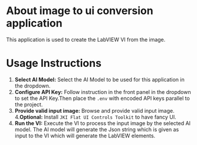 # About image to ui conversion application
This application is used to create the LabVIEW VI from the image. 

# Usage Instructions
1. **Select AI Model:** Select the AI Model to be used for this application in the dropdown.
2. **Configure API Key:** Follow instruction in the front panel in the dropdown to set the API Key.Then place the `.env` with encoded API keys parallel to the project.
3. **Provide valid input image:** Browse and provide valid input image.
4.**Optional:** Install `JKI Flat UI Controls Toolkit` to have fancy UI.
5. **Run the VI:** Execute the VI to process the input image by the selected AI model. The AI model will generate the Json string which is given as input to the VI which will generate the LabVIEW elements.
